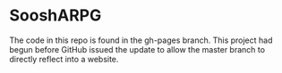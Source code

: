 # SooshARPG

The code in this repo is found in the gh-pages branch. This project had begun before GitHub issued the update to allow the master branch to directly reflect into a website.
